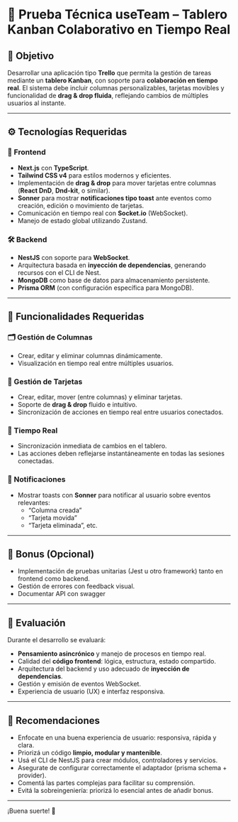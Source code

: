 # 🧪 Prueba Técnica useTeam – Tablero Kanban Colaborativo en Tiempo Real

## 🎯 Objetivo

Desarrollar una aplicación tipo **Trello** que permita la gestión de tareas mediante un **tablero Kanban**, con soporte para **colaboración en tiempo real**. El sistema debe incluir columnas personalizables, tarjetas movibles y funcionalidad de **drag & drop fluida**, reflejando cambios de múltiples usuarios al instante.

---

## ⚙️ Tecnologías Requeridas

### 🧩 Frontend

- **Next.js** con **TypeScript**.
- **Tailwind CSS v4** para estilos modernos y eficientes.
- Implementación de **drag & drop** para mover tarjetas entre columnas (**React DnD**, **Dnd-kit**, o similar).
- **Sonner** para mostrar **notificaciones tipo toast** ante eventos como creación, edición o movimiento de tarjetas.
- Comunicación en tiempo real con **Socket.io** (WebSocket).
- Manejo de estado global utilizando Zustand.


### 🛠️ Backend

- **NestJS** con soporte para **WebSocket**.
- Arquitectura basada en **inyección de dependencias**, generando recursos con el CLI de Nest.
- **MongoDB** como base de datos para almacenamiento persistente.
- **Prisma ORM** (con configuración específica para MongoDB).

---

## 🔧 Funcionalidades Requeridas

### 🗂️ Gestión de Columnas

- Crear, editar y eliminar columnas dinámicamente.
- Visualización en tiempo real entre múltiples usuarios.

### 📝 Gestión de Tarjetas

- Crear, editar, mover (entre columnas) y eliminar tarjetas.
- Soporte de **drag & drop** fluido e intuitivo.
- Sincronización de acciones en tiempo real entre usuarios conectados.

### 🔄 Tiempo Real

- Sincronización inmediata de cambios en el tablero.
- Las acciones deben reflejarse instantáneamente en todas las sesiones conectadas.

### 🔔 Notificaciones

- Mostrar toasts con **Sonner** para notificar al usuario sobre eventos relevantes:
  - “Columna creada”
  - “Tarjeta movida”
  - “Tarjeta eliminada”, etc.

---

## 🌱 Bonus (Opcional)

- Implementación de pruebas unitarias (Jest u otro framework) tanto en frontend como backend.
- Gestión de errores con feedback visual.
- Documentar API con swagger
---

## 🧠 Evaluación

Durante el desarrollo se evaluará:

- **Pensamiento asincrónico** y manejo de procesos en tiempo real.
- Calidad del **código frontend**: lógica, estructura, estado compartido.
- Arquitectura del backend y uso adecuado de **inyección de dependencias**.
- Gestión y emisión de eventos WebSocket.
- Experiencia de usuario (UX) e interfaz responsiva.

---

## 📌 Recomendaciones

- Enfocate en una buena experiencia de usuario: responsiva, rápida y clara.
- Priorizá un código **limpio, modular y mantenible**.
- Usá el CLI de NestJS para crear módulos, controladores y servicios.
- Asegurate de configurar correctamente el adaptador (prisma schema + provider).
- Comentá las partes complejas para facilitar su comprensión.
- Evitá la sobreingeniería: priorizá lo esencial antes de añadir bonus.

---

¡Buena suerte! 🚀
